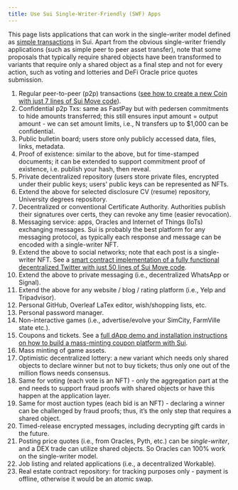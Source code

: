 ```yaml
---
title: Use Sui Single-Writer-Friendly (SWF) Apps
---
```


This page lists applications that can work in the single-writer model defined as [simple transactions](how-sui-works.md#simple-transactions) in Sui. 
Apart from the obvious single-writer friendly applications (such as simple peer to peer asset transfer), note that some 
proposals that typically require shared objects have been transformed to variants that require only a shared object as a
final step and not for every action, such as voting and lotteries and DeFi Oracle price quotes submission.

1. Regular peer-to-peer (p2p) transactions ([see how to create a new Coin with just 7 lines of Sui Move code](https://www.linkedin.com/posts/chalkiaskostas_startup-smartcontract-cryptocurrency-activity-6946006856528003072-CvI0)).
1. Confidential p2p Txs: same as FastPay but with pedersen commitments to hide amounts transferred; this still ensures input amount = output amount - we can set amount limits, i.e., N transfers up to $1,000 can be confidential.
1. Public bulletin board; users store only publicly accessed data, files, links, metadata.
1. Proof of existence: similar to the above, but for time-stamped documents; it can be extended to support commitment proof of existence, i.e. publish your hash, then reveal.
1. Private decentralized repository (users store private files, encrypted under their public keys; users' public keys can be represented as NFTs.
1. Extend the above for selected disclosure CV (resume) repository, University degrees repository.
1. Decentralized or conventional Certificate Authority. Authorities publish their signatures over certs, they can revoke any time (easier revocation).
1. Messaging service: apps, Oracles and Internet of Things (IoTs) exchanging messages. Sui is probably the best platform for any messaging protocol, as typically each response and message can be encoded with a single-writer NFT.
1. Extend the above to social networks; note that each post is a single-writer NFT. See a [smart contract implementation of a fully functional decentralized Twitter with just 50 lines of Sui Move code](https://github.com/MystenLabs/sui/blob/main/sui_programmability/examples/nfts/sources/chat.move).
1. Extend the above to private messaging (i.e., decentralized WhatsApp or Signal).
1. Extend the above for any website / blog / rating platform (i.e., Yelp and Tripadvisor).
1. Personal GitHub, Overleaf LaTex editor, wish/shopping lists, etc.
1. Personal password manager.
1. Non-interactive games (i.e., advertise/evolve your SimCity, FarmVille state etc.).
1. Coupons and tickets. See a [full dApp demo and installation instructions on how to build a mass-minting coupon platform with Sui](https://github.com/MystenLabs/sui/blob/sui-coupon-v0/examples/coupons/README.md).
1. Mass minting of game assets.
1. Optimistic decentralized lottery: a new variant which needs only shared objects to declare winner but not to buy tickets; thus only one out of the million flows needs consensus.
1. Same for voting (each vote is an NFT) - only the aggregation part at the end needs to support fraud proofs with shared objects or have this happen at the application layer.
1. Same for most auction types (each bid is an NFT) - declaring a winner can be challenged by fraud proofs; thus, it’s the only step that requires a shared object.
1. Timed-release encrypted messages, including decrypting gift cards in the future.
1. Posting price quotes (i.e., from Oracles, Pyth, etc.) can be *single-writer*, and a DEX trade can utilize shared objects. So Oracles can 100% work on the single-writer model.
1. Job listing and related applications (i.e., a decentralized Workable).
1. Real estate contract repository: for tracking purposes only - payment is offline, otherwise it would be an atomic 
swap.
